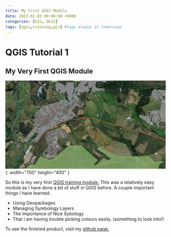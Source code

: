 ```yaml
---
title: My First QGIS Module
date: 2023-01-03 09:00:00 +0900
categories: [GIS, QGIS]
tags: [qgis,training,gis] #tags always in lowercase
---
```


# QGIS Tutorial 1

## My Very First QGIS Module

![Desktop View](/assets/img/posts/2023-01-10-QGIS1/qgis1.png){: width="700" height="400" }


So this is my very first [QGIS training module.](https://docs.qgis.org/3.22/en/docs/training_manual/basic_map/index.html) This was a relatively easy module as I have done a bit of stuff in QGIS before. A couple important things I have learned:
- Using Geopackages
- Managing Symbology Layers
- The Importance of Nice Sybology
- That I am having trouble picking colours easily. (something to look into!)

To see the finished product, visit my [github page.](https://github.com/Nathan-Shea/QGIS-Training-Manual/blob/main/QGIS-Training-Data-release_3.22/solution/2%20Creating%20and%20Exploring%20a%20Basic%20Map)
